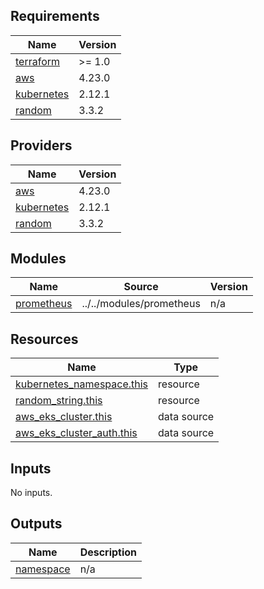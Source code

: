 <!-- prettier-ignore-start -->
<!-- BEGIN_TF_DOCS -->
## Requirements

| Name | Version |
|------|---------|
| <a name="requirement_terraform"></a> [terraform](#requirement\_terraform) | >= 1.0 |
| <a name="requirement_aws"></a> [aws](#requirement\_aws) | 4.23.0 |
| <a name="requirement_kubernetes"></a> [kubernetes](#requirement\_kubernetes) | 2.12.1 |
| <a name="requirement_random"></a> [random](#requirement\_random) | 3.3.2 |

## Providers

| Name | Version |
|------|---------|
| <a name="provider_aws"></a> [aws](#provider\_aws) | 4.23.0 |
| <a name="provider_kubernetes"></a> [kubernetes](#provider\_kubernetes) | 2.12.1 |
| <a name="provider_random"></a> [random](#provider\_random) | 3.3.2 |

## Modules

| Name | Source | Version |
|------|--------|---------|
| <a name="module_prometheus"></a> [prometheus](#module\_prometheus) | ../../modules/prometheus | n/a |

## Resources

| Name | Type |
|------|------|
| [kubernetes_namespace.this](https://registry.terraform.io/providers/hashicorp/kubernetes/2.12.1/docs/resources/namespace) | resource |
| [random_string.this](https://registry.terraform.io/providers/hashicorp/random/3.3.2/docs/resources/string) | resource |
| [aws_eks_cluster.this](https://registry.terraform.io/providers/hashicorp/aws/4.23.0/docs/data-sources/eks_cluster) | data source |
| [aws_eks_cluster_auth.this](https://registry.terraform.io/providers/hashicorp/aws/4.23.0/docs/data-sources/eks_cluster_auth) | data source |

## Inputs

No inputs.

## Outputs

| Name | Description |
|------|-------------|
| <a name="output_namespace"></a> [namespace](#output\_namespace) | n/a |
<!-- END_TF_DOCS -->
<!-- prettier-ignore-end -->
